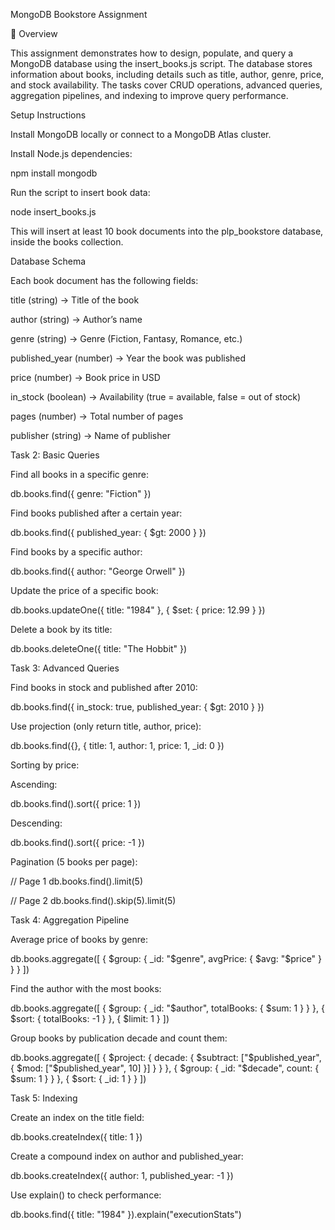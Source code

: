 MongoDB Bookstore Assignment

📖 Overview


This assignment demonstrates how to design, populate, and query a MongoDB database using the insert_books.js script. The database stores information about books, including details such as title, author, genre, price, and stock availability. The tasks cover CRUD operations, advanced queries, aggregation pipelines, and indexing to improve query performance.


Setup Instructions

Install MongoDB locally or connect to a MongoDB Atlas cluster.

Install Node.js dependencies:

npm install mongodb


Run the script to insert book data:

node insert_books.js


This will insert at least 10 book documents into the plp_bookstore database, inside the books collection.

Database Schema


Each book document has the following fields:

title (string) → Title of the book

author (string) → Author’s name

genre (string) → Genre (Fiction, Fantasy, Romance, etc.)

published_year (number) → Year the book was published

price (number) → Book price in USD

in_stock (boolean) → Availability (true = available, false = out of stock)

pages (number) → Total number of pages

publisher (string) → Name of publisher


 Task 2: Basic Queries

Find all books in a specific genre:

db.books.find({ genre: "Fiction" })


Find books published after a certain year:

db.books.find({ published_year: { $gt: 2000 } })


Find books by a specific author:

db.books.find({ author: "George Orwell" })


Update the price of a specific book:

db.books.updateOne({ title: "1984" }, { $set: { price: 12.99 } })


Delete a book by its title:

db.books.deleteOne({ title: "The Hobbit" })


 Task 3: Advanced Queries

Find books in stock and published after 2010:

db.books.find({ in_stock: true, published_year: { $gt: 2010 } })


Use projection (only return title, author, price):

db.books.find({}, { title: 1, author: 1, price: 1, _id: 0 })


Sorting by price:

Ascending:

db.books.find().sort({ price: 1 })


Descending:

db.books.find().sort({ price: -1 })


Pagination (5 books per page):

// Page 1
db.books.find().limit(5)

// Page 2
db.books.find().skip(5).limit(5)


 Task 4: Aggregation Pipeline

Average price of books by genre:

db.books.aggregate([
  { $group: { _id: "$genre", avgPrice: { $avg: "$price" } } }
])


Find the author with the most books:

db.books.aggregate([
  { $group: { _id: "$author", totalBooks: { $sum: 1 } } },
  { $sort: { totalBooks: -1 } },
  { $limit: 1 }
])


Group books by publication decade and count them:

db.books.aggregate([
  { $project: { decade: { $subtract: ["$published_year", { $mod: ["$published_year", 10] }] } } },
  { $group: { _id: "$decade", count: { $sum: 1 } } },
  { $sort: { _id: 1 } }
])


Task 5: Indexing

Create an index on the title field:

db.books.createIndex({ title: 1 })


Create a compound index on author and published_year:

db.books.createIndex({ author: 1, published_year: -1 })


Use explain() to check performance:

db.books.find({ title: "1984" }).explain("executionStats")
